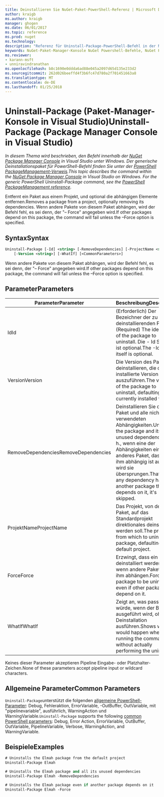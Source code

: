 ```yaml
---
title: Deinstallieren Sie NuGet-Paket-PowerShell-Referenz | Microsoft Docs
author: kraigb
ms.author: kraigb
manager: ghogen
ms.date: 06/01/2017
ms.topic: reference
ms.prod: nuget
ms.technology: 
description: "Referenz für Uninstall-Package-PowerShell-Befehl in der NuGet-Paket-Manager-Konsole in Visual Studio."
keywords: NuGet-Paket-Manager-Konsole NuGet Powershell-Befehle, NuGet Powershell-Referenz, Uninstall-Package
ms.reviewer:
- karann-msft
- unniravindranathan
ms.openlocfilehash: b8c1690e0ddda6ad88e045a2097d65d135e233d2
ms.sourcegitcommit: 262d026beeffd4f3b6fc47d780a2f701451663a8
ms.translationtype: MT
ms.contentlocale: de-DE
ms.lasthandoff: 01/25/2018
---
```

# <a name="uninstall-package-package-manager-console-in-visual-studio"></a><span data-ttu-id="14f5e-104">Uninstall-Package (Paket-Manager-Konsole in Visual Studio)</span><span class="sxs-lookup"><span data-stu-id="14f5e-104">Uninstall-Package (Package Manager Console in Visual Studio)</span></span>

<span data-ttu-id="14f5e-105">*In diesem Thema wird beschrieben, den Befehl innerhalb der [NuGet Package Manager Console](Package-Manager-Console.md) in Visual Studio unter Windows. Der generische Deinstallationspaket für PowerShell-Befehl finden Sie unter der [PowerShell PackageManagement-Verweis](/powershell/module/packagemanagement/?view=powershell-6).*</span><span class="sxs-lookup"><span data-stu-id="14f5e-105">*This topic describes the command within the [NuGet Package Manager Console](Package-Manager-Console.md) in Visual Studio on Windows. For the generic PowerShell Uninstall-Package command, see the [PowerShell PackageManagement reference](/powershell/module/packagemanagement/?view=powershell-6).*</span></span>

<span data-ttu-id="14f5e-106">Entfernt ein Paket aus einem Projekt, und optional die abhängigen Elemente entfernen.</span><span class="sxs-lookup"><span data-stu-id="14f5e-106">Removes a package from a project, optionally removing its dependencies.</span></span> <span data-ttu-id="14f5e-107">Wenn andere Pakete von diesem Paket abhängen, wird der Befehl fehl, es sei denn, der "– Force" angegeben wird.</span><span class="sxs-lookup"><span data-stu-id="14f5e-107">If other packages depend on this package, the command will fail unless the –Force option is specified.</span></span>

## <a name="syntax"></a><span data-ttu-id="14f5e-108">Syntax</span><span class="sxs-lookup"><span data-stu-id="14f5e-108">Syntax</span></span>

```ps
Uninstall-Package [-Id] <string> [-RemoveDependencies] [-ProjectName <string>] [-Force]
    [-Version <string>] [-WhatIf] [<CommonParameters>]
```

<span data-ttu-id="14f5e-109">Wenn andere Pakete von diesem Paket abhängen, wird der Befehl fehl, es sei denn, der "– Force" angegeben wird.</span><span class="sxs-lookup"><span data-stu-id="14f5e-109">If other packages depend on this package, the command will fail unless the –Force option is specified.</span></span>

## <a name="parameters"></a><span data-ttu-id="14f5e-110">Parameter</span><span class="sxs-lookup"><span data-stu-id="14f5e-110">Parameters</span></span>

| <span data-ttu-id="14f5e-111">Parameter</span><span class="sxs-lookup"><span data-stu-id="14f5e-111">Parameter</span></span> | <span data-ttu-id="14f5e-112">Beschreibung</span><span class="sxs-lookup"><span data-stu-id="14f5e-112">Description</span></span> |
| --- | --- |
| <span data-ttu-id="14f5e-113">Id</span><span class="sxs-lookup"><span data-stu-id="14f5e-113">Id</span></span> | <span data-ttu-id="14f5e-114">(Erforderlich) Der Bezeichner der zu deinstallierenden Pakets.</span><span class="sxs-lookup"><span data-stu-id="14f5e-114">(Required) The identifier of the package to uninstall.</span></span> <span data-ttu-id="14f5e-115">Die - Id Schalter ist optional.</span><span class="sxs-lookup"><span data-stu-id="14f5e-115">The -Id switch itself is optional.</span></span> |
| <span data-ttu-id="14f5e-116">Version</span><span class="sxs-lookup"><span data-stu-id="14f5e-116">Version</span></span> | <span data-ttu-id="14f5e-117">Die Version des Pakets zu deinstallieren, die derzeit installierte Version auszuführen.</span><span class="sxs-lookup"><span data-stu-id="14f5e-117">The version of the package to uninstall, defaulting to the currently installed version.</span></span> |
| <span data-ttu-id="14f5e-118">RemoveDependencies</span><span class="sxs-lookup"><span data-stu-id="14f5e-118">RemoveDependencies</span></span> | <span data-ttu-id="14f5e-119">Deinstallieren Sie das Paket und alle nicht verwendeten Abhängigkeiten.</span><span class="sxs-lookup"><span data-stu-id="14f5e-119">Uninstall the package and its unused dependencies.</span></span> <span data-ttu-id="14f5e-120">D. h., wenn eine der Abhängigkeiten ein anderes Paket, das von ihm abhängig ist aufweist, wird sie übersprungen.</span><span class="sxs-lookup"><span data-stu-id="14f5e-120">That is, if any dependency has another package that depends on it, it's skipped.</span></span> |
| <span data-ttu-id="14f5e-121">ProjektName</span><span class="sxs-lookup"><span data-stu-id="14f5e-121">ProjectName</span></span> | <span data-ttu-id="14f5e-122">Das Projekt, von dem das Paket, auf das Standardprojekt direktionales deinstalliert werden soll.</span><span class="sxs-lookup"><span data-stu-id="14f5e-122">The project from which to uninstall the package, defaulting to the default project.</span></span> |
| <span data-ttu-id="14f5e-123">Force</span><span class="sxs-lookup"><span data-stu-id="14f5e-123">Force</span></span> | <span data-ttu-id="14f5e-124">Erzwingt, dass ein Paket deinstalliert werden, auch wenn andere Pakete von ihm abhängen.</span><span class="sxs-lookup"><span data-stu-id="14f5e-124">Forces a package to be uninstalled, even if other packages depend on it.</span></span> |
| <span data-ttu-id="14f5e-125">WhatIf</span><span class="sxs-lookup"><span data-stu-id="14f5e-125">WhatIf</span></span> | <span data-ttu-id="14f5e-126">Zeigt an, was passieren würde, wenn der Befehl ausgeführt wird, ohne die Deinstallation ausführen.</span><span class="sxs-lookup"><span data-stu-id="14f5e-126">Shows what would happen when running the command without actually performing the uninstall.</span></span> |

<span data-ttu-id="14f5e-127">Keines dieser Parameter akzeptieren Pipeline Eingabe- oder Platzhalter-Zeichen.</span><span class="sxs-lookup"><span data-stu-id="14f5e-127">None of these parameters accept pipeline input or wildcard characters.</span></span>

## <a name="common-parameters"></a><span data-ttu-id="14f5e-128">Allgemeine Parameter</span><span class="sxs-lookup"><span data-stu-id="14f5e-128">Common Parameters</span></span>

<span data-ttu-id="14f5e-129">`Uninstall-Package`unterstützt die folgenden [allgemeine PowerShell-Parameter](http://go.microsoft.com/fwlink/?LinkID=113216): Debug, Fehleraktion, ErrorVariable, -OutBuffer, OutVariable, mit "pipelinevariable", ausführlich, WarningAction und WarningVariable.</span><span class="sxs-lookup"><span data-stu-id="14f5e-129">`Uninstall-Package` supports the following [common PowerShell parameters](http://go.microsoft.com/fwlink/?LinkID=113216): Debug, Error Action, ErrorVariable, OutBuffer, OutVariable, PipelineVariable, Verbose, WarningAction, and WarningVariable.</span></span>

## <a name="examples"></a><span data-ttu-id="14f5e-130">Beispiele</span><span class="sxs-lookup"><span data-stu-id="14f5e-130">Examples</span></span>

```ps
# Uninstalls the Elmah package from the default project
Uninstall-Package Elmah

# Uninstalls the Elmah package and all its unused dependencies
Uninstall-Package Elmah -RemoveDependencies 

# Uninstalls the Elmah package even if another package depends on it
Uninstall-Package Elmah -Force
```
